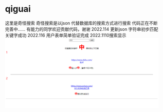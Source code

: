 # qiguai
这里是奇怪搜索
奇怪搜索是以json 代替数据库的搜索方式进行搜索
代码正在不断完善中……
有能力的同学欢迎贡献代码，谢谢
2022.114 更新json 字符串初步匹配关键字成功
2022.116 用户表单简单验证完成
2022.1110搜索显示
![image](https://github.com/qidouhai/qiguai/blob/main/Snipaste_2022-11-14_10-16-31.png)
